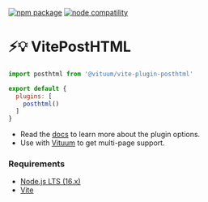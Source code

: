 <a href="https://npmjs.com/package/@vituum/vite-plugin-posthtml"><img src="https://img.shields.io/npm/v/@vituum/vite-plugin-posthtml.svg" alt="npm package"></a>
<a href="https://nodejs.org/en/about/releases/"><img src="https://img.shields.io/node/v/@vituum/vite-plugin-posthtml.svg" alt="node compatility"></a>

# ⚡️💡 VitePostHTML

```js
import posthtml from '@vituum/vite-plugin-posthtml'

export default {
  plugins: [
    posthtml()
  ]
}
```

* Read the [docs](https://vituum.dev/plugins/posthtml.html) to learn more about the plugin options.
* Use with [Vituum](https://vituum.dev) to get multi-page support.

### Requirements

- [Node.js LTS (16.x)](https://nodejs.org/en/download/)
- [Vite](https://vitejs.dev/)

